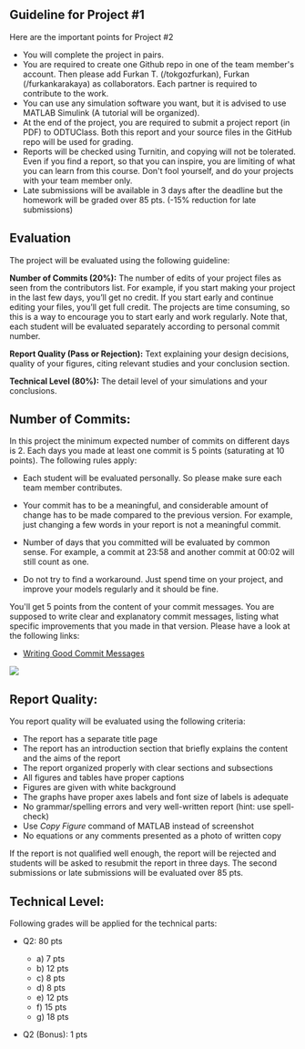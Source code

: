 ﻿
## Guideline for Project #1

Here are the important points for Project #2

- You will complete the project in pairs.
- You are required to create one Github repo in one of the team member's account. Then please add Furkan T. (/tokgozfurkan), Furkan (/furkankarakaya) as collaborators. Each partner is required to contribute to the work.
- You can use any simulation software you want, but it is advised to use MATLAB Simulink (A tutorial will be organized).
- At the end of the project, you are required to submit a project report (in PDF) to ODTUClass. Both this report and your source files in the GitHub repo will be used for grading.
- Reports will be checked using Turnitin, and copying will not be tolerated. Even if you find a report, so that you can inspire, you are limiting of what you can learn from this course. Don't fool yourself, and do your projects with your team member only.
- Late submissions will be available in 3 days after the deadline but the homework will be graded over 85 pts. (-15% reduction for late submissions)

## Evaluation

The project will be evaluated using the following guideline:

**Number of Commits (20%):** The number of edits of your project files as seen from the contributors list. For example, if you start making your project in the last few days, you’ll get no credit. If you start early and continue editing your files, you’ll get full credit. The projects are time consuming, so this is a way to encourage you to start early and work regularly. Note that, each student will be evaluated separately according to personal commit number.

**Report Quality (Pass or Rejection):** Text explaining your design decisions, quality of your figures, citing relevant studies and your conclusion section.

**Technical Level (80%):** The detail level of your simulations and your conclusions.

## Number of Commits:

In this project the minimum expected number of commits on different days is 2. Each days you made at least one commit is 5 points (saturating at 10 points).  The following rules apply:

- Each student will be evaluated personally. So please make sure each team member contributes.

- Your commit has to be a meaningful, and considerable amount of change has to be made compared to the previous version. For example, just changing a few words in your report is not a meaningful commit.

- Number of days that you committed will be evaluated by common sense. For example, a commit at 23:58 and another commit at 00:02 will still count as one.

- Do not try to find a workaround. Just spend time on your project, and improve your models regularly and it should be fine.

You'll get 5 points from the content of your commit messages. You are supposed to write clear and explanatory commit messages, listing what  specific improvements that you made in that version. Please have a look at the following links:

- [Writing Good Commit Messages](https://vip.wordpress.com/documentation/commit-messages/)

![](https://imgs.xkcd.com/comics/git_commit.png)

## Report Quality:

You report quality will be evaluated using the following criteria:

- The report has a separate title page
- The report has an introduction section that briefly explains the content and the aims of the report
- The report organized properly with clear sections and subsections
- All figures and tables have proper captions
- Figures are given with white background
- The graphs have proper axes labels and font size of labels is adequate
- No grammar/spelling errors and very well-written report (hint: use spell-check)
- Use *Copy Figure* command of MATLAB instead of screenshot
- No equations or any comments presented as a photo of written copy

If the report is not qualified well enough, the report will be rejected and students will be asked to resubmit the report in three days. The second submissions or late submissions will be evaluated over 85 pts.

## Technical Level:

Following grades will be applied for the technical parts:

- Q2: 80 pts
	- a) 7 pts
	- b) 12 pts
	- c) 8 pts
	- d) 8 pts
	- e) 12 pts
	- f) 15 pts
	- g) 18 pts


- Q2 (Bonus): 1 pts
